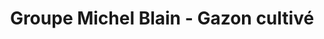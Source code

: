 ---
title: "Groupe Michel Blain - Gazon cultivé"
url: /sainte-julie/groupe-michel-blain-gazon-cultive/
shop: Baustoffe
---
